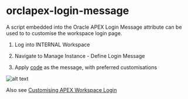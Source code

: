 # orclapex-login-message
A script embedded into the Oracle APEX Login Message attribute can be used to to customise the workspace login page.

1) Log into INTERNAL Workspace

2) Navigate to Manage Instance - Define Login Message

3) Apply [code](https://github.com/swesley/orclapex-login-message/blob/master/code.js) as the message, with preferred customisations

![alt text](https://github.com/swesley/orclapex-login-message/raw/master/workspace_login.png "Updated workspace login")

Also see [Customising APEX Workspace Login](http://www.grassroots-oracle.com/2015/12/customising-apex-50-workspace-login.html)
